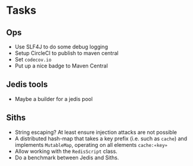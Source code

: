 # Tasks
## Ops
* Use SLF4J to do some debug logging
* Setup CircleCI to publish to maven central 
* Set `codecov.io`
* Put up a nice badge to Maven Central

## Jedis tools
* Maybe a builder for a jedis pool

## Siths
* String escaping? At least ensure injection attacks are not possible
* A distributed hash-map that takes a key prefix (i.e. such as `cache`) and implements `MutableMap`, operating on all elements `cache:«key»`
* Allow working with the `RedisScript` class.
* Do a benchmark between Jedis and Siths.
